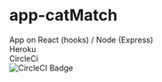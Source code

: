 # app-catMatch

App on React (hooks) / Node (Express)<br>
Heroku<br>
CircleCi<br>
![CircleCI Badge](https://circleci.com/gh/julieLyM/app-CatMatch.svg?style=svg)
